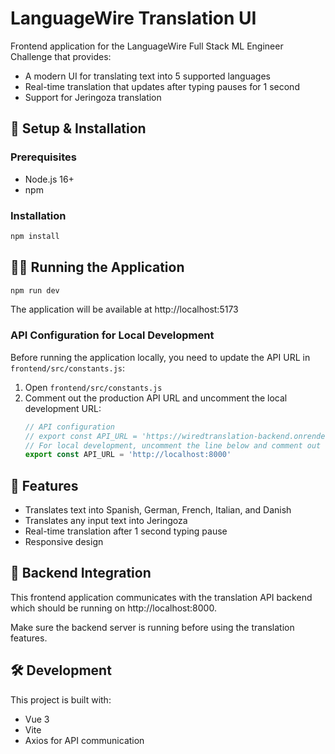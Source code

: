 # LanguageWire Translation UI

Frontend application for the LanguageWire Full Stack ML Engineer Challenge that provides:

- A modern UI for translating text into 5 supported languages
- Real-time translation that updates after typing pauses for 1 second
- Support for Jeringoza translation

## 🚀 Setup & Installation

### Prerequisites
- Node.js 16+
- npm

### Installation

```bash
npm install
```

## 🏃‍♂️ Running the Application

```bash
npm run dev
```

The application will be available at http://localhost:5173

### API Configuration for Local Development

Before running the application locally, you need to update the API URL in `frontend/src/constants.js`:

1. Open `frontend/src/constants.js`
2. Comment out the production API URL and uncomment the local development URL:
   ```javascript
   // API configuration
   // export const API_URL = 'https://wiredtranslation-backend.onrender.com'
   // For local development, uncomment the line below and comment out the line above
   export const API_URL = 'http://localhost:8000'
   ```

## 🔧 Features

- Translates text into Spanish, German, French, Italian, and Danish
- Translates any input text into Jeringoza
- Real-time translation after 1 second typing pause
- Responsive design

## 📝 Backend Integration

This frontend application communicates with the translation API backend which should be running on http://localhost:8000.

Make sure the backend server is running before using the translation features.

## 🛠️ Development

This project is built with:
- Vue 3
- Vite
- Axios for API communication
